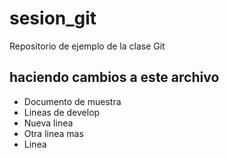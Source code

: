 # sesion_git
Repositorio de ejemplo de la clase Git

## haciendo cambios a este archivo
- Documento de muestra
- Lineas de develop
- Nueva linea
- Otra linea mas
- Linea
